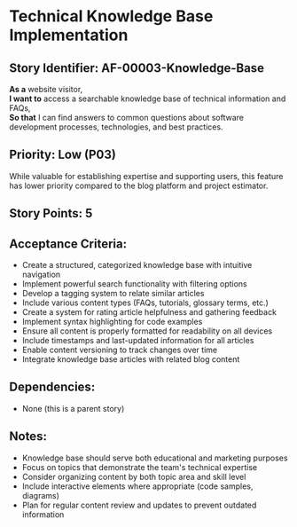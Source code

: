 # Technical Knowledge Base Implementation

## Story Identifier: AF-00003-Knowledge-Base

**As a** website visitor,  
**I want to** access a searchable knowledge base of technical information and FAQs,  
**So that** I can find answers to common questions about software development processes, technologies, and best practices.

## Priority: Low (P03)
While valuable for establishing expertise and supporting users, this feature has lower priority compared to the blog platform and project estimator.

## Story Points: 5

## Acceptance Criteria:
- Create a structured, categorized knowledge base with intuitive navigation
- Implement powerful search functionality with filtering options
- Develop a tagging system to relate similar articles
- Include various content types (FAQs, tutorials, glossary terms, etc.)
- Create a system for rating article helpfulness and gathering feedback
- Implement syntax highlighting for code examples
- Ensure all content is properly formatted for readability on all devices
- Include timestamps and last-updated information for all articles
- Enable content versioning to track changes over time
- Integrate knowledge base articles with related blog content

## Dependencies:
- None (this is a parent story)

## Notes:
- Knowledge base should serve both educational and marketing purposes
- Focus on topics that demonstrate the team's technical expertise
- Consider organizing content by both topic area and skill level
- Include interactive elements where appropriate (code samples, diagrams)
- Plan for regular content review and updates to prevent outdated information
